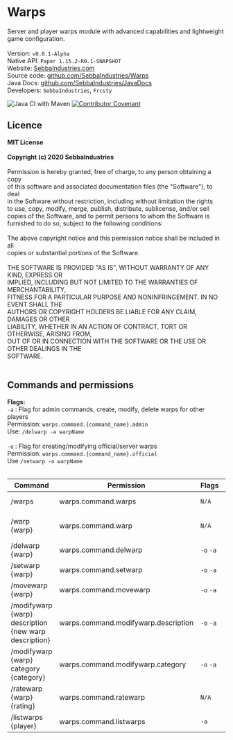 # Warps
Server and player warps module with advanced capabilities and lightweight game configuration. <br>
<br>
Version: `v0.0.1-Alpha` <br>
Native API: `Paper 1.15.2-R0.1-SNAPSHOT` <br>
Website: <a href="www.sebbaindustries.com">SebbaIndustries.com</a><br>
Source code: <a href="https://github.com/SebbaIndustries/Warps">github.com/SebbaIndustries/Warps</a><br>
Java Docs: <a href="https://github.com/SebbaIndustries/JavaDocs">github.com/SebbaIndustries/JavaDocs</a><br>
Developers: `SebbaIndustries`, `Frcsty` <br>

![Java CI with Maven](https://github.com/SebbaIndustries/Warps/workflows/Java%20CI%20with%20Maven/badge.svg)
[![Contributor Covenant](https://img.shields.io/badge/Contributor%20Covenant-v2.0%20adopted-ff69b4.svg)](code_of_conduct.md)

## Licence
<b>MIT License</b><br>
<br>
<b>Copyright (c) 2020 SebbaIndustries</b><br>
<br>
Permission is hereby granted, free of charge, to any person obtaining a copy <br>
of this software and associated documentation files (the "Software"), to deal <br>
in the Software without restriction, including without limitation the rights <br>
to use, copy, modify, merge, publish, distribute, sublicense, and/or sell <br>
copies of the Software, and to permit persons to whom the Software is <br>
furnished to do so, subject to the following conditions: <br>
<br>
The above copyright notice and this permission notice shall be included in all <br>
copies or substantial portions of the Software. <br>
<br>
THE SOFTWARE IS PROVIDED "AS IS", WITHOUT WARRANTY OF ANY KIND, EXPRESS OR <br>
IMPLIED, INCLUDING BUT NOT LIMITED TO THE WARRANTIES OF MERCHANTABILITY, <br>
FITNESS FOR A PARTICULAR PURPOSE AND NONINFRINGEMENT. IN NO EVENT SHALL THE <br>
AUTHORS OR COPYRIGHT HOLDERS BE LIABLE FOR ANY CLAIM, DAMAGES OR OTHER <br>
LIABILITY, WHETHER IN AN ACTION OF CONTRACT, TORT OR OTHERWISE, ARISING FROM, <br>
OUT OF OR IN CONNECTION WITH THE SOFTWARE OR THE USE OR OTHER DEALINGS IN THE <br>
SOFTWARE. <br>
<br>

## Commands and permissions
<b>Flags:</b><br>
`-a` : Flag for admin commands, create, modify, delete warps for other players<br>
Permission: `warps.command.{command_name}.admin` <br>
Use: `/delwarp -a warpName`
<br>
<br>
`-o` : Flag for creating/modifying official/server warps<br>
Permission: `warps.command.{command_name}.official` <br>
Use `/setwarp -o warpName` <br><br>

|Command|Permission|Flags|Description|
|-------|----------|-----|-----------|
|/warps|warps.command.warps|`N/A`|Opens warps GUI|
|/warp {warp}|warps.command.warp|`N/A`|Teleports to selected warp|
|/delwarp {warp}|warps.command.delwarp|`-o` `-a`|Deletes warp|
|/setwarp {warp}|warps.command.setwarp|`-o` `-a`|Creates warp|
|/movewarp {warp}|warps.command.movewarp|`-o` `-a`|Moves warp|
|/modifywarp {warp} description {new warp description}|warps.command.modifywarp.description|`-o` `-a`|Modify description  of the warp|
|/modifywarp {warp} category {category}|warps.command.modifywarp.category|`-o` `-a`|Modify category of the warp|
|/ratewarp {warp} {rating}|warps.command.ratewarp|`N/A`|Rates warp|
|/listwarps {player}|warps.command.listwarps|`-a`|Lists all warps|